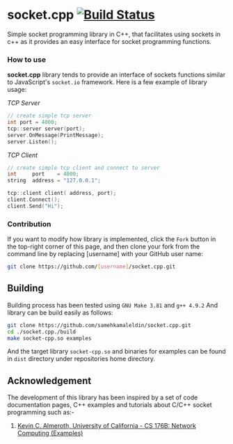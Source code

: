 # socket.cpp [![Build Status](https://travis-ci.org/samehkamaleldin/socket.cpp.svg?branch=master)](https://travis-ci.org/samehkamaleldin/socket.cpp)

Simple socket programming library in C++, that facilitates using sockets in c++ as it provides an easy interface for socket programming functions.


### How to use
**socket.cpp** library tends to provide an interface of sockets functions similar to JavaScript's `socket.io` framework.
Here is a few example of library usage:

*TCP Server*
```cpp
// create simple tcp server
int port = 4000;
tcp::server server(port);
server.OnMessage(PrintMessage);
server.Listen();
```

*TCP Client*
```cpp
// create simple tcp client and connect to server
int     port    = 4000;
string  address = "127.0.0.1";

tcp::client client( address, port);
client.Connect();
client.Send("Hi");
```

### Contribution
If you want to modify how library is implemented, click the `Fork` button in the top-right corner of this page, and then clone your fork from the command line by replacing [username] with your GitHub user name:
``` bash
git clone https://github.com/[username]/socket.cpp.git
```

## Building
Building process has been tested using `GNU Make 3.81` and `g++ 4.9.2`
And library can be build easily as follows:
``` bash
git clone https://github.com/samehkamaleldin/socket.cpp.git
cd ./socket.cpp./build
make socket-cpp.so examples
```
And the target library `socket-cpp.so` and binaries for examples can be found in `dist` directory under repositories home directory.

## Acknowledgement
The development of this library has been inspired by a set of code documentation pages, C++ examples and tutorials
about C/C++ socket programming such as:-

1. [Kevin C. Almeroth, University of California - CS 176B: Network Computing (Examples)](http://www.cs.ucsb.edu/~almeroth/classes/W01.176B/hw2/examples/)
